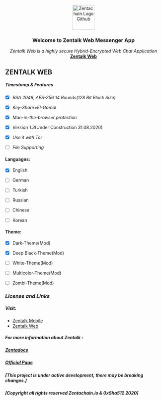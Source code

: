 
<p align="center">
  <a href="zentachain.com">
    <img src="https://zentachain.io/rsz_zentachainlogo.png" alt="Zentachain Logo Github" width="70" height="80">
  </a>
  <h3 align="center">Welcome to Zentalk Web Messenger App</h3>
  <p align="center"><em>
   Zentalk Web is a highly secure Hybrid-Encrypted Web Chat Application
    </em><br/>
    <a href="http://zentalk.chat"><strong>Zentalk Web</strong></a>
    <br/>
  </p>

## ZENTALK WEB

##### Timestamp & Features
- [x] *RSA 2048, AES-256 14 Rounds(128 Bit Block Size)*

- [x] *Key-Share=El-Gamal*

- [x]  *Man-in-the-browser protection*

- [x]  *Version 1.3*(Under Construction 31.08.2020)

- [x]  *Use it with Tor*

- [ ]  *File Supporting*

#### Languages:

- [x] English

- [ ] German

- [ ] Turkish

- [ ] Russian

- [ ] Chinese

- [ ] Korean

#### Theme:
- [x] Dark-Theme(Mod)

- [x] Deep Black-Theme(Mod)

- [ ] White-Theme(Mod)

- [ ] Multicolor-Theme(Mod)

- [ ] Zombi-Theme(Mod)

### *License and Links*
##### Visit:
* [Zentalk Mobile](https://github.com/ZentaChain/Zentalk-Mobile)
* [Zentalk Web](https://.zentalk.chat)
##### *For more information about Zentalk :*
##### *[Zentadocs](https:///)*
##### *[Official Page](https://zentachain.io/)*
##### *[This project is under active development, there may be breaking changes.]*
##### *[Copyright all rights reserved Zentachain.io & 0xSha512 2020]*
